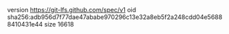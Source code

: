 version https://git-lfs.github.com/spec/v1
oid sha256:adb956d7f77dae47ababe970296c13e32a8eb5f2a248cdd04e56888410431e44
size 16618

